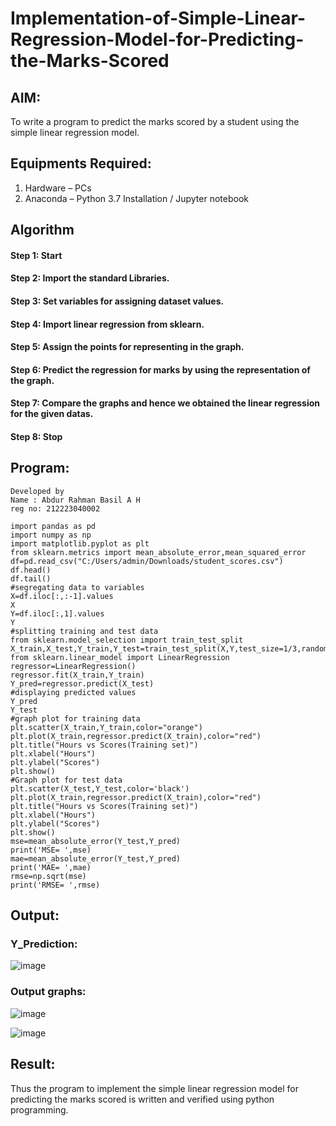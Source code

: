 # Implementation-of-Simple-Linear-Regression-Model-for-Predicting-the-Marks-Scored

## AIM:
To write a program to predict the marks scored by a student using the simple linear regression model.

## Equipments Required:
1. Hardware – PCs
2. Anaconda – Python 3.7 Installation / Jupyter notebook

## Algorithm
#### Step 1: Start
#### Step 2: Import the standard Libraries.
#### Step 3: Set variables for assigning dataset values.
#### Step 4: Import linear regression from sklearn.
#### Step 5: Assign the points for representing in the graph.
#### Step 6: Predict the regression for marks by using the representation of the graph.
#### Step 7: Compare the graphs and hence we obtained the linear regression for the given datas.
#### Step 8: Stop

## Program:
```
Developed by
Name : Abdur Rahman Basil A H
reg no: 212223040002
```
```
import pandas as pd
import numpy as np
import matplotlib.pyplot as plt
from sklearn.metrics import mean_absolute_error,mean_squared_error
df=pd.read_csv("C:/Users/admin/Downloads/student_scores.csv")
df.head()
df.tail()
#segregating data to variables
X=df.iloc[:,:-1].values
X
Y=df.iloc[:,1].values
Y
#splitting training and test data
from sklearn.model_selection import train_test_split
X_train,X_test,Y_train,Y_test=train_test_split(X,Y,test_size=1/3,random_state=0)
from sklearn.linear_model import LinearRegression
regressor=LinearRegression()
regressor.fit(X_train,Y_train)
Y_pred=regressor.predict(X_test)
#displaying predicted values
Y_pred
Y_test
#graph plot for training data
plt.scatter(X_train,Y_train,color="orange")
plt.plot(X_train,regressor.predict(X_train),color="red")
plt.title("Hours vs Scores(Training set)")
plt.xlabel("Hours")
plt.ylabel("Scores")
plt.show()
#Graph plot for test data
plt.scatter(X_test,Y_test,color='black')
plt.plot(X_train,regressor.predict(X_train),color="red")
plt.title("Hours vs Scores(Training set)")
plt.xlabel("Hours")
plt.ylabel("Scores")
plt.show()
mse=mean_absolute_error(Y_test,Y_pred)
print('MSE= ',mse)
mae=mean_absolute_error(Y_test,Y_pred)
print('MAE= ',mae)
rmse=np.sqrt(mse)
print('RMSE= ',rmse)
```

## Output:
### Y_Prediction:
![image](https://github.com/arbasil05/Implementation-of-Simple-Linear-Regression-Model-for-Predicting-the-Marks-Scored/assets/144218037/fa9aaddc-d1ae-4ef6-b01f-a49438e843a1)
### Output graphs:
![image](https://github.com/arbasil05/Implementation-of-Simple-Linear-Regression-Model-for-Predicting-the-Marks-Scored/assets/144218037/58d1d5d7-540c-4e17-b720-f3fe414257a2)

![image](https://github.com/arbasil05/Implementation-of-Simple-Linear-Regression-Model-for-Predicting-the-Marks-Scored/assets/144218037/39c3cb3c-c15b-4bd2-bb7c-07429d29dab0)






## Result:
Thus the program to implement the simple linear regression model for predicting the marks scored is written and verified using python programming.
